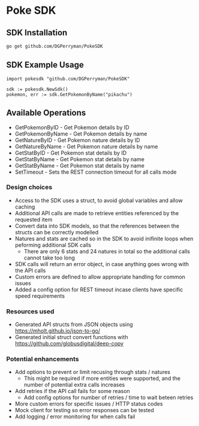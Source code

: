 # Poke SDK

<!-- Start SDK Installation -->
## SDK Installation

```bash
go get github.com/DGPerryman/PokeSDK
```
<!-- End SDK Installation -->

## SDK Example Usage
<!-- Start SDK Example Usage -->
```golang
import pokesdk "github.com/DGPerryman/PokeSDK"

sdk := pokesdk.NewSdk()
pokemon, err := sdk.GetPokemonByName("pikachu")
```
<!-- End SDK Example Usage -->

<!-- Start SDK Available Operations -->
## Available Operations

* GetPokemonByID - Get Pokemon details by ID
* GetPokemonByName - Get Pokemon details by name
* GetNatureByID - Get Pokemon nature details by ID
* GetNatureByName - Get Pokemon nature details by name
* GetStatByID - Get Pokemon stat details by ID
* GetStatByName - Get Pokemon stat details by name
* GetStatByName - Get Pokemon stat details by name
* SetTimeout - Sets the REST connection timeout for all calls mode

<!-- End SDK Available Operations -->

### Design choices
- Access to the SDK uses a struct, to avoid global variables and allow caching
- Additional API calls are made to retrieve entities referenced by the requested item
- Convert data into SDK models, so that the references between the structs can be correctly modelled
- Natures and stats are cached so in the SDK to avoid inifinite loops when peforming additional SDK calls
    - There are only 6 stats and 24 natures in total so the additional calls cannot take too long
- SDK calls will return an error object, in case anything goes wrong with the API calls
- Custom errors are defined to allow appropriate handling for common issues
- Added a config option for REST timeout incase clients have specific speed requirements

### Resources used
- Generated API structs from JSON objects using https://mholt.github.io/json-to-go/ 
- Generated initial struct convert functions with https://github.com/globusdigital/deep-copy 

### Potential enhancements
- Add options to prevent or limit recusing through stats / natures
    - This might be required if more entities were supported, and the number of potential extra calls increases
- Add retries if the API call fails for some reason
    - Add config options for number of retries / time to wait beteen retries
- More custom errors for specific issues / HTTP status codes
- Mock client for testing so error responses can be tested
- Add logging / error monitoring for when calls fail
